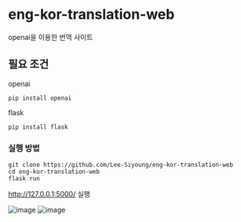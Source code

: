 # eng-kor-translation-web
openai을 이용한 번역 사이트

## 필요 조건

openai
```
pip install openai
```

flask
```
pip install flask
```

### 실행 방법

```
git clone https://github.com/Lee-Siyoung/eng-kor-translation-web
cd eng-kor-translation-web
flask run
```
http://127.0.0.1:5000/  실행

![image](https://user-images.githubusercontent.com/57993534/234265708-6c859675-0504-4d53-a327-4c15f8fec088.png)
![image](https://user-images.githubusercontent.com/57993534/234265750-579fb8b1-8889-4607-9402-2c1be64040e6.png)



